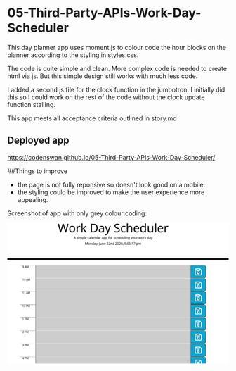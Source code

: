 # 05-Third-Party-APIs-Work-Day-Scheduler

This day planner app uses moment.js to colour code the hour blocks on the planner according to the styling in styles.css.

The code is quite simple and clean. More complex code is needed to create html via js. But this simple design still works with much less code.

I added a second js file for the clock function in the jumbotron. I initially did this so I could work on the rest of the code without the clock update function stalling. 

This app meets all acceptance criteria outlined in story.md

## Deployed app
https://codenswan.github.io/05-Third-Party-APIs-Work-Day-Scheduler/

##Things to improve
- the page is not fully reponsive so doesn't look good on a mobile.
- the styling could be improved to make the user experience more appealing.

Screenshot of app with only grey colour coding:

![](Assets/Screen%20Shot%202020-06-22%20at%209.55.17%20pm.png)
